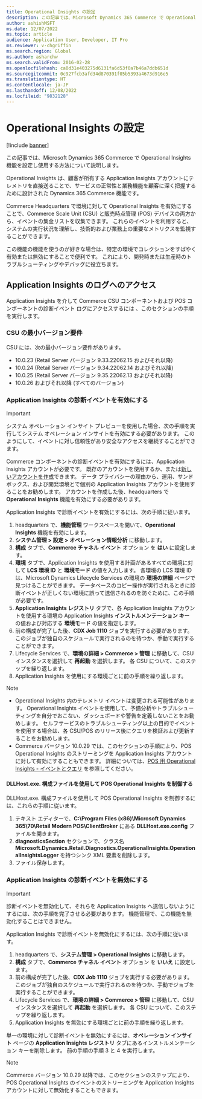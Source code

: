 ```yaml
---
title: Operational Insights の設定
description: この記事では、Microsoft Dynamics 365 Commerce で Operational Insights 機能を設定し使用する方法について説明します。
author: ashishMSFT
ms.date: 12/07/2022
ms.topic: article
audience: Application User, Developer, IT Pro
ms.reviewer: v-chgriffin
ms.search.region: Global
ms.author: asharchw
ms.search.validFrom: 2016-02-28
ms.openlocfilehash: ca0d31e403275d6131fa6d53f0a7b46a7ddb651d
ms.sourcegitcommit: 0c927fcb3afd34d870391f05b5393a4673d916e5
ms.translationtype: HT
ms.contentlocale: ja-JP
ms.lasthandoff: 12/08/2022
ms.locfileid: "9832128"
---
```

# <a name="set-up-operational-insights"></a>Operational Insights の設定

[!include [banner](../includes/banner.md)]

この記事では、Microsoft Dynamics 365 Commerce で Operational Insights 機能を設定し使用する方法について説明します。

Operational Insights は、顧客が所有する Application Insights アカウントにテレメトリを直接送ることで、サービスの正常性と業務機能を顧客に深く把握するために設計された Dynamics 365 Commerce 機能です。

Commerce Headquarters で環境に対して Operational Insights を有効にすることで、Commerce Scale Unit (CSU) と販売時点管理 (POS) デバイスの両方から、イベントの集金リストを収集できます。 これらのイベントを利用すると、システムの実行状況を理解し、技術的および業務上の重要なメトリクスを監視することができます。

この機能の機能を使うのが好きな場合は、特定の環境でコレクションをすばやく有効または無効にすることで便利です。 これにより、開発時または生産時のトラブルシューティングやデバッグに役立ちます。

## <a name="access-logs-in-application-insights"></a>Application Insights のログへのアクセス

Application Insights を介して Commerce CSU コンポーネントおよび POS コンポーネントの診断イベント ログにアクセスするには 、このセクションの手順を実行します。

### <a name="minimum-version-requirements-for-csu"></a>CSU の最小バージョン要件

CSU には、次の最小バージョン要件があります。

- 10.0.23 (Retail Server バージョン 9.33.22062.15 およびそれ以降)
- 10.0.24 (Retail Server バージョン 9.34.22062.14 およびそれ以降)
- 10.0.25 (Retail Server バージョン 9.35.22062.13 およびそれ以降)
- 10.0.26 およびそれ以降 (すべてのバージョン)

### <a name="enable-diagnostic-events-in-application-insights"></a>Application Insights の診断イベントを有効にする

> [!IMPORTANT]
> システム オペレーション インサイト プレビューを使用した場合、次の手順を実行してシステム オペレーション インサイトを有効にする必要があります。 このようにして、イベントに対し信頼性があり安全なアクセスを継続することができます。

Commerce コンポーネントの診断イベントを有効にするには、Application Insights アカウントが必要です。 既存のアカウントを使用するか、または[新しいアカウントを作成](/azure/azure-monitor/app/create-workspace-resource#create-workspace-based-resource)できます。 データ プライバシーの理由から、運用、サンドボックス、および開発環境とで個別の Application Insights アカウントを使用することをお勧めします。 アカウントを作成した後、headquarters で **Operational Insights** 機能を有効にする必要があります。

Application Insights で診断イベントを有効にするには、次の手順に従います。

1. headquarters で、**機能管理** ワークスペースを開いて、**Operational Insights** 機能を有効にします。
1. **システム管理 \> 設定 \> オペレーション情報分析** に移動します。
1. **構成** タブで、**Commerce チャネル イベント** オプション を **はい** に設定します。
1. **環境** タブで、Application Insights を使用する計画があるすべての環境に対して **LCS 環境 ID** と **環境モード** の値を入力します。 各環境の LCS 環境 ID は、Microsoft Dynamics Lifecycle Services の環境の **環境の詳細** ページで見つけることができます。 データベースのコピー操作が実行されるときに診断イベントが正しくない環境に誤って送信されるのを防ぐために、この手順が必要です。
1. **Application Insights レジストリ** タブで、各 Application Insights アカウントを使用する環境の Application Insights **インストルメンテーション キー** の値および対応する **環境モード** の値を指定します。
1. 前の構成が完了した後、**CDX Job 1110** ジョブを実行する必要があります。 このジョブが独自のスケジュールで実行されるのを待つか、手動で実行することができます。
1. Lifecycle Services で、**環境の詳細 \> Commerce \> 管理** に移動して、CSU インスタンスを選択して **再起動** を選択します。 各 CSU について、このステップを繰り返します。
1. Application Insights を使用にする環境ごとに前の手順を繰り返します。

> [!NOTE]
> - Operational Insights 内のテレメトリ イベントは変更される可能性があります。 Operational Insights イベントを使用して、予備分析やトラブルシューティングを自分でおこない、ダッシュボードや警告を定義しないことをお勧めします。 セルフサービスのトラブルシューティング以上の目的でイベントを使用する場合は、各 CSU/POS のリリース後にクエリを検証および更新することをお勧めします。
> - Commerce バージョン 10.0.29 では、このセクションの手順により、POS Operational Insights のストリーミングを Application Insights アカウントに対して有効にすることもできます。 詳細については、[POS 用 Operational Insights - イベントとクエリ](https://download.microsoft.com/download/9/2/b/92be35b0-0e24-4a4d-940d-6f4db29791c0/Operational-Insights-Commerce-POS-events-queries.pdf) を参照してください。

#### <a name="use-the-dllhostexeconfig-file-to-control-pos-operational-insights-events"></a>DLLHost.exe. 構成ファイルを使用して POS Operational Insights を制御する

DLLHost.exe. 構成ファイルを使用して POS Operational Insights を制御するには、これらの手順に従います。

1. テキスト エディターで、**C:\\Program Files (x86)\\Microsoft Dynamics 365\\70\\Retail Modern POS\\ClientBroker** にある **DLLHost.exe.config** ファイルを開きます。
1. **diagnosticsSection** セクションで、クラス名 **Microsoft.Dynamics.Retail.Diagnostics.OperationalInsights.OperationalInsightsLogger** を持つシンク XML 要素を削除します。
1. ファイル保存します。

### <a name="disable-diagnostic-events-in-application-insights"></a>Application Insights の診断イベントを無効にする

> [!IMPORTANT]
> 診断イベントを無効化して、それらを Application Insights へ送信しないようにするには、次の手順を完了させる必要があります。 機能管理で、この機能を無効化することはできません。

Application Insights で診断イベントを無効化にするには、次の手順に従います。

1. headquarters で、**システム管理 \> Operational Insights** に移動します。
1. **構成** タブで、**Commerce チャネル イベント** オプション を **いいえ** に設定します。
1. 前の構成が完了した後、**CDX Job 1110** ジョブを実行する必要があります。 このジョブが独自のスケジュールで実行されるのを待つか、手動でジョブを実行することができます。
1. Lifecycle Services で、**環境の詳細 \> Commerce \> 管理** に移動して、CSU インスタンスを選択して **再起動** を選択します。 各 CSU について、このステップを繰り返します。
1. Application Insights を無効にする環境ごとに前の手順を繰り返します。

単一の環境に対して診断イベントを無効にするには、**オペレーション インサイト** ページの **Application Insights レジストリ** タブにあるインストルメンテーション キーを削除します。 前の手順の手順 3 と 4 を実行します。

> [!NOTE]
> Commerce バージョン 10.0.29 以降では、このセクションのステップにより、POS Operational Insights のイベントのストリーミングを Application Insights アカウントに対して無効化することもできます。 

